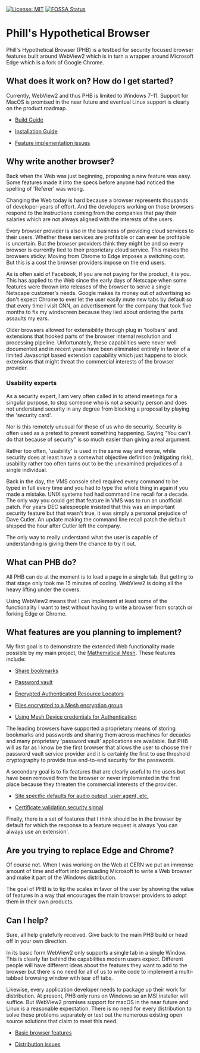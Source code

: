 ﻿[![License: MIT](https://img.shields.io/badge/License-MIT-yellow.svg)](https://opensource.org/licenses/MIT)
[![FOSSA Status](https://app.fossa.com/api/projects/git%2Bgithub.com%2Fcodecov%2Fexample-csharp.svg?type=shield)](https://app.fossa.com/projects/git%2Bgithub.com%2Fcodecov%2Fexample-csharp?ref=badge_shield)

# Phill's Hypothetical Browser

Phill's Hypothetical Browser (PHB) is a testbed for security focused browser 
features built around WebView2 which is in turn a wrapper around Microsoft 
Edge which is a fork of Google Chrome. 

## What does it work on? How do I get started?

Currently, WebView2 and thus PHB is limited to Windows 7-11. Support for
MacOS is promised in the near future and eventual Linux support is clearly
on the product roadmap.

* [Build Guide](Documents/BuildGuide.md)

* [Installation Guide](Documents/InstallationGuide.md)

* [Feature implementation issues](Documents/Implementation.md)


## Why write another browser?

Back when the Web was just beginning, proposing a new feature was easy. Some
features made it into the specs before anyone had noticed the spelling of
'Referer' was wrong.

Changing the Web today is hard because a browser represents thousands of
developer-years of effort. And the developers working on those browsers
respond to the instructions coming from the companies that pay their salaries
which are not always aligned with the interests of the users.

Every browser provider is also in the business of providing cloud services
to their users. Whether these services are profitable or can ever be profitable 
is uncertain. But the browser providers think they might be and so every browser
is currently tied to their proprietary cloud service. This makes the browsers 
sticky: Moving from Chrome to Edge imposes a switching cost. But this is a cost
the browser providers impose on the end users.

As is often said of Facebook, If you are not paying for the product, it is you.
This has applied to the Web since the early days of Netscape when some features 
were thrown into releases of the browser to serve a single Netscape customer's 
needs. Google makes its money out of advertising so don't expect Chrome to ever
let the user easily mute new tabs by default so that every time I visit CNN,
an advertisement for the company that took five months to fix my windscreen
because they lied about ordering the parts assaults my ears.

Older browsers allowed for extensibility through plug in 'toolbars' and 
extensions that hooked parts of the browser internal resolution and processing
pipeline. Unfortunately, these capabilities were never well documented and in
recent years have been eliminated entirely in favor of a limited 
Javascript based extension capability which just happens to block extensions
that might threat the commercial interests of the browser provider.

### Usability experts

As a security expert, I am very often called in to attend meetings for a singular
purpose, to stop someone who is not a security person and does not understand 
security in any degree from blocking a proposal by playing the 'security card'.

Nor is this remotely unusual for those of us who do security. Security is often
used as a pretext to prevent something happening. Saying "You can't do that 
because of security" is so much easier than giving a real argument.

Rather too often, 'usability' is used in the same way and worse, while security
does at least have a somewhat objective definition (mitigating risk), usability
rather too often turns out to be the unexamined prejudices of a single individual.

Back in the day, the VMS console shell required every command to be typed in
full every time and you had to type the whole thing in again if you made a 
mistake. UNIX systems had had command line recall for a decade. The only 
way you could get that feature in VMS was to run an unofficial patch. For years
DEC salespeople insisted that this was an important security feature but that
wasn't true, it was simply a personal prejudice of Dave Cutler. An update
making the command line recall patch the default shipped the hour after Cutler left
the company.

The only way to really understand what the user is capable of understanding
is giving them the chance to try it out. 


## What can PHB do?

All PHB can do at the moment is to load a page in a single tab. But getting to 
that stage only took me 15 minutes of coding. WebView2 is doing all the heavy 
lifting under the covers.

Using WebView2 means that I can implement at least some of the functionality 
I want to test without having to write a browser from scratch or forking 
Edge or Chrome. 


## What features are you planning to implement?

My first goal is to demonstrate the extended Web functionality made possible by 
my main project, the [Mathematical Mesh](https://github.com/hallambaker/Mathematical-Mesh).
These features include:

* [Share bookmarks](Documents/Bookmarks.md)

* [Password vault](Documents/Autofill.md)

* [Encrypted Authenticated Resource Locators](Documents/EARL.md)

* [Files encrypted to a Mesh encryption group](Documents/DARE.md)

* [Using Mesh Device credentials for Authentication](Documents/Authentication.md)

The leading browsers have supported a proprietary means of storing bookmarks and passwords
and sharing them across machines for decades and many proprietary 'password vault'
applications are available. But PHB will as far as I know be the first browser that
allows the user to choose their password vault service provider and it is 
certainly the first to use threshold cryptography to provide true end-to-end security 
for the passwords.

A secondary goal is to fix features that are clearly useful to the users but have
been removed from the browser or never implemented in the first place because
they threaten the commercial interests of the provider.

* [Site specific defaults for audio output, user agent, etc.](Documents/SiteProfile.md)

* [Certificate validation security signal](Documents/Certificate.md)


Finally, there is a set of features that I think should be in the browser by default 
for which the response to a feature request is always 'you can always use an extension'.


## Are you trying to replace Edge and Chrome?

Of course not. When I was working on the Web at CERN we put an immense amount of time
and effort into persuading Microsoft to write a Web browser and make it part of the
Windows distribution.

The goal of PHB is to tip the scales in favor of the user by showing the value of 
features in a way that encourages the main browser providers to adopt them in their
own products.

## Can I help?

Sure, all help gratefully received. Give back to the main PHB build or head off in
your own direction.

In its basic form WebView2 only supports a single tab in a single Window. This is clearly 
far behind the capabilities modern users expect. Different people will have different
ideas about the features they want to add to the browser but there is no need for all
of us to write code to implement a multi-tabbed browsing window with tear off tabs.

Likewise, every application developer needs to package up their work for distribution.
At present, PHB only runs on Windows so an MSI installer will suffice. But WebView2
promises support for macOS in the near future and Linux is a reasonable expectation.
There is no need for every distribution to solve these problems separately or test out
the numerous existing open source solutions that claim to meet this need.

* [Basic browser features](Documents/BasicBrowser.md)

* [Distribution issues](Documents/Distribution.md)

